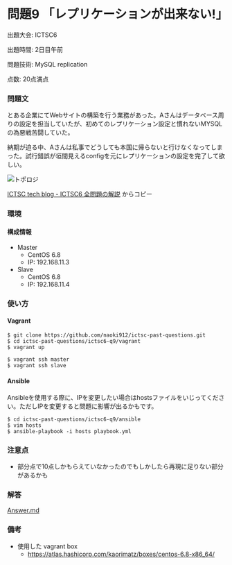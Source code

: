 # 問題9 「レプリケーションが出来ない!」

出題大会: ICTSC6

出題時間: 2日目午前

問題技術: MySQL replication

点数: 20点満点

### 問題文

とある企業にてWebサイトの構築を行う業務があった。Aさんはデータベース周りの設定を担当していたが、初めてのレプリケーション設定と慣れないMYSQLの為悪戦苦闘していた。

納期が迫る中、Aさんは私事でどうしても本国に帰らないと行けなくなってしまった。試行錯誤が垣間見えるconfigを元にレプリケーションの設定を完了して欲しい。

![トポロジ](http://i0.wp.com/icttoracon.net/tech-blog/wp-content/uploads/2016/09/problem-09.png?resize=768%2C504)

[ICTSC tech blog - ICTSC6 全問題の解説](http://icttoracon.net/tech-blog/2016/09/23/ictsc6-problems-explanation/) からコピー

### 環境

#### 構成情報
* Master
  - CentOS 6.8
  - IP: 192.168.11.3
* Slave
  - CentOS 6.8
  - IP: 192.168.11.4

### 使い方

#### Vagrant

```
$ git clone https://github.com/naoki912/ictsc-past-questions.git
$ cd ictsc-past-questions/ictsc6-q9/vagrant
$ vagrant up

$ vagrant ssh master
$ vagrant ssh slave
```

#### Ansible

Ansibleを使用する際に、IPを変更したい場合はhostsファイルをいじってください。ただしIPを変更すると問題に影響が出るかもです。

```
$ cd ictsc-past-questions/ictsc6-q9/ansible
$ vim hosts
$ ansible-playbook -i hosts playbook.yml
```

### 注意点

* 部分点で10点しかもらえていなかったのでもしかしたら再現に足りない部分があるかも

### 解答

[Answer.md](Answer.md)

### 備考
* 使用した vagrant box
  - https://atlas.hashicorp.com/kaorimatz/boxes/centos-6.8-x86_64/
